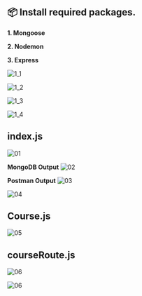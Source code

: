 ## 📦 Install required packages.

**1. Mongoose**

**2. Nodemon**

**3. Express**

![1_1](https://github.com/user-attachments/assets/50a9c82e-366f-489e-9d5e-58aac594a55c)

![1_2](https://github.com/user-attachments/assets/5ab23257-2387-4126-8ca9-e704bf2fe818)

![1_3](https://github.com/user-attachments/assets/0360e2ef-e79c-4990-aaa2-e7f6366c56f6)

![1_4](https://github.com/user-attachments/assets/01e38842-a1b1-4238-be8a-6b886a2cfcea)

## index.js

![01](https://github.com/user-attachments/assets/75a2030f-7155-4bcb-9140-80302b77ed58)

**MongoDB Output**
![02](https://github.com/user-attachments/assets/0e5e39aa-db0a-4edb-ad59-de8d78721700)

**Postman Output**
![03](https://github.com/user-attachments/assets/769afbb1-5424-4c9b-a482-ade930b04e0e)

![04](https://github.com/user-attachments/assets/7d769f16-b00f-4067-8ef3-8e60257a4742)

## Course.js
![05](https://github.com/user-attachments/assets/ad003c53-0102-477e-8c3b-7678cca5b01a)

## courseRoute.js
![06](https://github.com/user-attachments/assets/79c5bc8b-1120-4ade-9352-d9dd3d79c565)


![06](https://github.com/user-attachments/assets/fb544d42-9553-4b16-9da2-0aa4dbf0752b)
